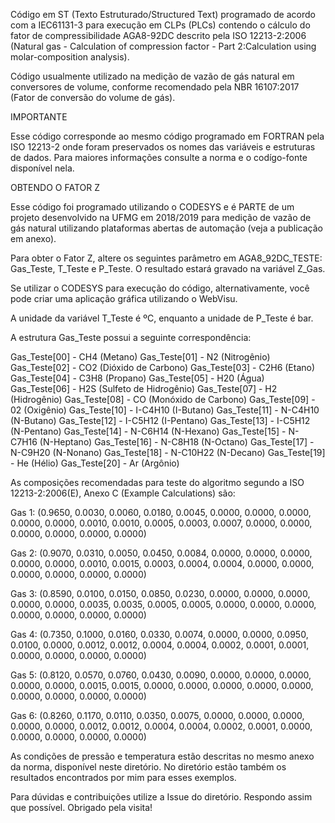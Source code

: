 Código em ST (Texto Estruturado/Structured Text) programado de acordo com a IEC61131-3 para execução em CLPs (PLCs) contendo o cálculo do fator de compressibilidade AGA8-92DC descrito pela ISO 12213-2:2006 (Natural gas - Calculation of compression factor - Part 2:Calculation using molar-composition analysis).

Código usualmente utilizado na medição de vazão de gás natural em conversores de volume, conforme recomendado pela NBR 16107:2017 (Fator de conversão do volume de gás).

IMPORTANTE

Esse código corresponde ao mesmo código programado em FORTRAN pela ISO 12213-2 onde foram preservados os nomes das variáveis e estruturas de dados. Para maiores informações consulte a norma e o codígo-fonte disponível nela.

OBTENDO O FATOR Z

Esse código foi programado utilizando o CODESYS e é PARTE de um projeto desenvolvido na UFMG em 2018/2019 para medição de vazão de gás natural utilizando plataformas abertas de automação (veja a publicação em anexo).

Para obter o Fator Z, altere os seguintes parâmetro em AGA8_92DC_TESTE: Gas_Teste, T_Teste e P_Teste. O resultado estará gravado na variável Z_Gas.

Se utilizar o CODESYS para execução do código, alternativamente, você pode criar uma aplicação gráfica utilizando o WebVisu.

A unidade da variável T_Teste é ºC, enquanto a unidade de P_Teste é bar.

A estrutura Gas_Teste possui a seguinte correspondência:

Gas_Teste[00]  - CH4 (Metano)
Gas_Teste[01]  - N2 (Nitrogênio)
Gas_Teste[02]  - CO2 (Dióxido de Carbono)
Gas_Teste[03]  - C2H6 (Etano)
Gas_Teste[04]  - C3H8 (Propano)
Gas_Teste[05]  - H20 (Água)
Gas_Teste[06]  - H2S (Sulfeto de Hidrogênio)
Gas_Teste[07]  - H2 (Hidrogênio)
Gas_Teste[08]  - CO (Monóxido de Carbono)
Gas_Teste[09]  - 02 (Oxigênio)
Gas_Teste[10]  - I-C4H10 (I-Butano)
Gas_Teste[11]  - N-C4H10 (N-Butano)
Gas_Teste[12]  - I-C5H12 (I-Pentano)
Gas_Teste[13]  - I-C5H12 (N-Pentano)
Gas_Teste[14]  - N-C6H14 (N-Hexano)
Gas_Teste[15]  - N-C7H16 (N-Heptano)
Gas_Teste[16]  - N-C8H18 (N-Octano)
Gas_Teste[17]  - N-C9H20 (N-Nonano)
Gas_Teste[18]  - N-C10H22 (N-Decano)
Gas_Teste[19]  - He (Hélio)
Gas_Teste[20]  - Ar (Argônio)

As composições recomendadas para teste do algoritmo segundo a ISO 12213-2:2006(E), Anexo C (Example Calculations) são:

Gas 1:
(0.9650, 0.0030, 0.0060, 0.0180, 0.0045, 0.0000, 0.0000, 0.0000, 0.0000, 0.0000, 0.0010, 0.0010, 0.0005, 0.0003, 0.0007, 0.0000, 0.0000, 0.0000, 0.0000, 0.0000, 0.0000)

Gas 2:
(0.9070, 0.0310, 0.0050, 0.0450, 0.0084, 0.0000, 0.0000, 0.0000, 0.0000, 0.0000, 0.0010, 0.0015, 0.0003, 0.0004, 0.0004, 0.0000, 0.0000, 0.0000, 0.0000, 0.0000, 0.0000)

Gas 3:
(0.8590, 0.0100, 0.0150, 0.0850, 0.0230, 0.0000, 0.0000, 0.0000, 0.0000, 0.0000, 0.0035, 0.0035, 0.0005, 0.0005, 0.0000, 0.0000, 0.0000, 0.0000, 0.0000, 0.0000, 0.0000)

Gas 4:
(0.7350, 0.1000, 0.0160, 0.0330, 0.0074, 0.0000, 0.0000, 0.0950, 0.0100, 0.0000, 0.0012, 0.0012, 0.0004, 0.0004, 0.0002, 0.0001, 0.0001, 0.0000, 0.0000, 0.0000, 0.0000)

Gas 5:
(0.8120, 0.0570, 0.0760, 0.0430, 0.0090, 0.0000, 0.0000, 0.0000, 0.0000, 0.0000, 0.0015, 0.0015, 0.0000, 0.0000, 0.0000, 0.0000, 0.0000, 0.0000, 0.0000, 0.0000, 0.0000)

Gas 6:
(0.8260, 0.1170, 0.0110, 0.0350, 0.0075, 0.0000, 0.0000, 0.0000, 0.0000, 0.0000, 0.0012, 0.0012, 0.0004, 0.0004, 0.0002, 0.0001, 0.0000, 0.0000, 0.0000, 0.0000, 0.0000)

As condições de pressão e temperatura estão descritas no mesmo anexo da norma, disponível neste diretório.
No diretório estão também os resultados encontrados por mim para esses exemplos.

Para dúvidas e contribuições utilize a Issue do diretório.
Respondo assim que possível. Obrigado pela visita!